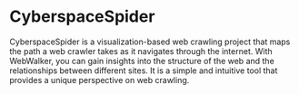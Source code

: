 # CyberspaceSpider
CyberspaceSpider is a visualization-based web crawling project that maps the path a web crawler takes as it navigates through the internet. With WebWalker, you can gain insights into the structure of the web and the relationships between different sites. It is a simple and intuitive tool that provides a unique perspective on web crawling.

